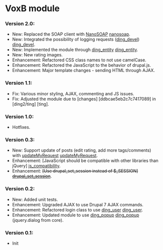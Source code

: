 VoxB module
==========

### Version 2.0:
* New: Replaced the SOAP client with [NanoSOAP] [nanosoap].
* New: Integrated the possibility of logging requests ([ding_devel]) [ding_devel].
* New: Implemented the module through [ding_entity] [ding_entity].
* New: New rating images.
* Enhancement: Refactored CSS class names to not use camelCase.
* Enhancement: Refactored the JavaScript to the behavior of drupal.js.
* Enhancement: Major template changes - sending HTML through AJAX.

### Version 1.1:

* Fix: Various minor styling, AJAX, commenting and JS issues.
* Fix: Adjusted the module due to [changes] [ddbcae5eb2c7c7417089] in [ding2/ting] [ting].

### Version 1.0:

* Hotfixes.

### Version 0.3:

* New: Support update of posts (edit rating, add more tags/comments) with [updateMyRequest] [updateMyRequest].
* Enhancement: [JavaScript should be compatible with other libraries than jQuery] [js_compatibility].
* Enhancement: ~~[Use drupal_set_session instead of $_SESSION] [drupal_set_session]~~.

### Version 0.2:

* New: Added unit tests.
* Enhancement: Upgraded AJAX to use Drupal 7 AJAX commands.
* Enhancement: Refactored login class to use [ding_user] [ding_user].
* Enhancement: Updated module to use [ding_popup] [ding_popup] (jquery.dialog from core).

### Version 0.1:

* Init

[ding_user]: https://github.com/ding2/ding_user
[ding_popup]: https://github.com/ding2/ding_popup
[js_compatibility]: http://drupal.org/node/224333#javascript_compatibility
[drupal_set_session]: http://drupal.org/node/224333#drupal_set_session
[updateMyRequest]: https://voxb.addi.dk/1.0/doc/voxb.html#Link51 
[nanosoap]: http://drupal.org/project/nanosoap
[ding_devel]: https://github.com/ding2/ding_devel
[ding_entity]: https://github.com/ding2/ding_entity
